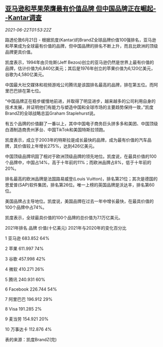 <!--1624327262000-->
[亚马逊和苹果荣膺最有价值品牌 但中国品牌正在崛起--Kantar调查](https://cn.reuters.com/article/amazon-apple-brand-kantar-0622-idCNKCS2DY05G)
------

<div><i>2021-06-22T01:53:22Z</i></div><p>路透伦敦6月21日 - 根据凯度(Kantar)的BrandZ全球品牌价值100强排名，亚马逊和苹果成为全球最有价值的品牌，但中国品牌的排名不断上升，而且比欧洲的顶级品牌更具价值。</p><p>凯度表示，1994年由贝佐斯(Jeff Bezos)创立的亚马逊仍然是世界上最有价值的品牌，估计价值为6,840亿美元；其后是1976年创立的苹果价值为6,120亿美元，谷歌为4,580亿美元。</p><p>中国最大社交媒体和视频游戏公司腾讯是该国排名最高的品牌，排在第五位。而阿里巴巴排在第七位。</p><p>“中国品牌正在稳步缓慢地前进，并取得了明显进步，越来越多的公司利用自身的技术发展，并证明他们有能力与塑造中国和全球市场的主要趋势保持一致，”凯度BrandZ的全球战略总监Graham Staplehurst说。</p><p>有五个品牌的价值翻了一番以上，其中中国电子商务巨头拼多多和美团、中国顶级白酒制造商贵州茅台、中国TikTok和美国特斯拉领跑。</p><p>凯度表示，成立于2003年的特斯拉是成长最快的品牌，成为最有价值的汽车品牌，其价值较上年增长275%，达到426亿美元。</p><p>中国顶级品牌巩固了相对于欧洲顶级品牌的领先地位。凯度说，在最具价值的100个品牌中，中国占14%，高于十年前的11%；而欧洲品牌占8%，低于十年前的20%。</p><p>排名最高的欧洲品牌是法国路易威登(Louis Vuitton)，排名第21位；其次是德国的思爱普(SAP)软件集团，排名第26位。唯一上榜的英国品牌是沃达丰，排名第60位。</p><p>美国品牌占主导地位。凯度说，美国品牌在过去一年中增长最快，在最具价值的100个品牌中占74%。</p><p>凯度表示，全球最具价值的100个品牌的总价值为7.1万亿美元。</p><p>2021年排名 品牌 价值(十亿美元) 2021年与2020年的变化百分比</p><p>1 亚马逊 683.852 64%</p><p>2 苹果 611.997 74%</p><p>3 谷歌 457.998 42%</p><p>4 微软 410.271 26%</p><p>5 腾讯 240.931 60%</p><p>6 Facebook 226.744 54%</p><p>7 阿里巴巴 196.912 29%</p><p>8 Visa 191.285 2%</p><p>9 麦当劳 154.921 20%</p><p>10 万事达卡 112.876 4%</p><p>表的来源：凯度BrandZ(完)</p>
